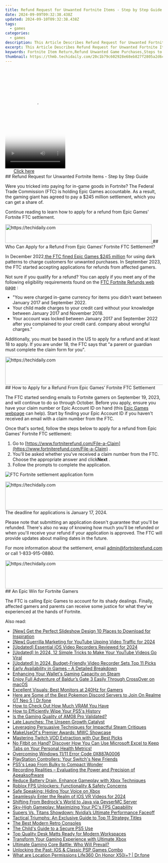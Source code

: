 ```yaml
---
title: Refund Request for Unwanted Fortnite Items - Step by Step Guide
date: 2024-09-09T09:32:38.438Z
updated: 2024-09-10T09:32:38.438Z
tags:
  - games
categories:
  - games
description: This Article Describes Refund Request for Unwanted Fortnite Items - Step by Step Guide
excerpt: This Article Describes Refund Request for Unwanted Fortnite Items - Step by Step Guide
keywords: Fortnite Item Return,Refund Unwanted Game Purchases,Steps to Fortnite Refund,Requesting Fortnite Purchase Cancellation,Guide,How To Get Refund From Games,Fortnite Purchase Reversal Tips
thumbnail: https://thmb.techidaily.com/20c1b79c602928e68eb827f2805a2d6c02102230fc6f02657f8a03a2a51b45e9.jpg
---
```


<!-- affiliate ads begin -->
<span id="1630055">
					<video width="192" height="320" style="cursor:pointer"
           poster="//a.impactradius-go.com/display-clicktoplayimage/1630055.png"
           onclick="if(!this.playClicked){this.play();this.setAttribute('controls',true);this.playClicked=true;}">
	   <source src="//a.impactradius-go.com/display-ad/18460-1630055">
	   <img src="//a.impactradius-go.com/display-clicktoplayimage/1630055.png" style="border: none; height: 100%; width: 100%; object-fit: contain">
	</video>
	<div style="width:120px;text-align:center"><a href="javascript:window.open(decodeURIComponent('https%3A%2F%2Fcaperobbin.sjv.io%2Fc%2F5597632%2F1630055%2F18460'), '_blank');void(0);">Click here</a></div>
</span>
<img height="0" width="0" src="https://imp.pxf.io/i/5597632/1630055/18460" style="position:absolute;visibility:hidden;" border="0" />
<!-- affiliate ads end -->
## Refund Request for Unwanted Fortnite Items - Step by Step Guide

 Were you tricked into paying for in-game goods in Fortnite? The Federal Trade Commission (FTC) is holding Epic Games accountable. As a result, the gaming giant has agreed to pay a $245 million settlement, which you can get a share of.

 Continue reading to learn how to apply for a refund from Epic Games’ Fortnite FTC settlement​​​​.

<!-- affiliate ads begin -->
<a href="https://aligracehair.sjv.io/c/5597632/2135404/19272" target="_top" id="2135404">
  <img src="//a.impactradius-go.com/display-ad/19272-2135404" border="0" alt="https://techidaily.com" width="468" height="60"/>
</a>
<img height="0" width="0" src="https://aligracehair.sjv.io/i/5597632/2135404/19272" style="position:absolute;visibility:hidden;" border="0" />
<!-- affiliate ads end -->
## Who Can Apply for a Refund From Epic Games’ Fortnite FTC Settlement?

 In December 2022,[the FTC fined Epic Games $245 million](https://www.makeuseof.com/fornite-creator-epic-games-to-pay-520-million-fine/) for using dark patterns to charge customers for unwanted purchases. In September 2023, the FTC started accepting applications for refunds from affected gamers.

 Not sure if you qualify for a refund? You can apply if you meet any of the following eligibility requirements found on the [FTC Fortnite Refunds web page](https://www.ftc.gov/enforcement/refunds/fortnite-refunds) :

* "You were charged in-game currency for items you didn’t want between January 2017 and September 2022.
* Your child made charges to your credit card without your knowledge between January 2017 and November 2018.
* Your account was locked between January 2017 and September 2022 after you complained to your credit card. company about wrongful charges."

 Additionally, you must be based in the US to apply for a refund and at least 18 to apply. If you are under 18, the FTC says that "a parent or guardian must complete the claim form for you".

<!-- affiliate ads begin -->
<a href="https://smilemakers.pxf.io/c/5597632/2123901/26106" target="_top" id="2123901">
  <img src="//a.impactradius-go.com/display-ad/26106-2123901" border="0" alt="https://techidaily.com" width="728" height="90"/>
</a>
<img height="0" width="0" src="https://smilemakers.pxf.io/i/5597632/2123901/26106" style="position:absolute;visibility:hidden;" border="0" />
<!-- affiliate ads end -->
## How to Apply for a Refund From Epic Games’ Fortnite FTC Settlement

 The FTC started sending emails to Fortnite gamers on September 19, 2023, and will continue to do so through October. Before you apply, ensure you have your claim number or Epic Account ID on hand (this [Epic Games webpage](https://www.epicgames.com/help/en-US/epic-accounts-c5719348850459/general-support-c5719341353627/what-is-an-epic-account-id-and-where-can-i-find-it-a5720265298075) can help). Start by finding your Epic Account ID if you haven't received an email with a claim number from the FTC.

 Once that's sorted, follow the steps below to apply for a refund from Epic Games’ Fortnite FTC settlement:

1. Go to [https://www.fortniterefund.com/File-a-Claim](https://www.fortniterefund.com/File-a-Claim) .
2. You'll be asked whether you've received a claim number from the FTC. Choose the appropriate answer and click**Next** .
3. Follow the prompts to complete the application.

![FTC Fortnite settlement application form](https://static1.makeuseofimages.com/wordpress/wp-content/uploads/2023/09/ftc-fortnite-settlement-application-form.jpg)

<!-- affiliate ads begin -->
<a href="https://bluettius.sjv.io/c/5597632/2139119/17108" target="_top" id="2139119">
  <img src="//a.impactradius-go.com/display-ad/17108-2139119" border="0" alt="https://techidaily.com" width="728" height="90"/>
</a>
<img height="0" width="0" src="https://bluettius.sjv.io/i/5597632/2139119/17108" style="position:absolute;visibility:hidden;" border="0" />
<!-- affiliate ads end -->
The deadline for applications is January 17, 2024.

 Please note that submitting an application doesn't guarantee that you'll be refunded. There's also no way of knowing how much you'll be refunded or when you'll receive your refund if your application is approved. The FTC will provide updates about mailing dates in the future.

 For more information about the settlement, email <admin@fortniterefund.com> or call 1-833-915-0880.

<!-- affiliate ads begin -->
<a href="https://ephamedtechinc.pxf.io/c/5597632/2126492/26400" target="_top" id="2126492">
  <img src="//a.impactradius-go.com/display-ad/26400-2126492" border="0" alt="https://techidaily.com" width="640" height="90"/>
</a>
<img height="0" width="0" src="https://ephamedtechinc.pxf.io/i/5597632/2126492/26400" style="position:absolute;visibility:hidden;" border="0" />
<!-- affiliate ads end -->
## An Epic Win for Fortnite Gamers

 The FTC is calling Epic Games to account for its shady dealings. Finally, affected gamers and parents can receive some justice for what they've experienced at the hands of Fortnite.


<ins class="adsbygoogle"
     style="display:block"
     data-ad-format="autorelaxed"
     data-ad-client="ca-pub-7571918770474297"
     data-ad-slot="1223367746"></ins>



<ins class="adsbygoogle"
     style="display:block"
     data-ad-client="ca-pub-7571918770474297"
     data-ad-slot="8358498916"
     data-ad-format="auto"
     data-full-width-responsive="true"></ins>





<span class="atpl-alsoreadstyle">Also read:</span>
<div><ul>
<li><a href="https://some-techniques.techidaily.com/new-get-the-perfect-slideshow-design-10-places-to-download-for-inspiration/"><u>[New] Get the Perfect Slideshow Design 10 Places to Download for Inspiration</u></a></li>
<li><a href="https://youtube-web.techidaily.com/uerrilla-marketing-for-youtube-upping-video-traffic-for-2024/"><u>[New] Guerrilla Marketing for YouTube Upping Video Traffic for 2024</u></a></li>
<li><a href="https://on-screen-recording.techidaily.com/updated-essential-ios-video-recorders-reviewed-for-2024/"><u>[Updated] Essential iOS Video Recorders Reviewed for 2024</u></a></li>
<li><a href="https://eaxpv-info.techidaily.com/updated-in-2024-12-simple-tricks-to-make-your-youtube-videos-go-viral/"><u>[Updated] In 2024, 12 Simple Tricks to Make Your YouTube Videos Go Viral</u></a></li>
<li><a href="https://facebook-video-footage.techidaily.com/updated-in-2024-budget-friendly-video-recorder-sets-top-11-picks/"><u>[Updated] In 2024, Budget-Friendly Video Recorder Sets Top 11 Picks</u></a></li>
<li><a href="https://games-able.techidaily.com/early-availability-in-games-a-detailed-breakdown/"><u>Early Availability in Games - A Detailed Breakdown</u></a></li>
<li><a href="https://games-able.techidaily.com/enhancing-your-wallets-gaming-capacity-on-steam/"><u>Enhancing Your Wallet's Gaming Capacity on Steam</u></a></li>
<li><a href="https://games-able.techidaily.com/enjoy-full-adventure-of-baldurs-gate-3-easily-through-crossover-on-macos/"><u>Enjoy Full Adventure of Baldur’s Gate 3 Easily Through CrossOver on macOS</u></a></li>
<li><a href="https://games-able.techidaily.com/excellent-visuals-best-monitors-at-240hz-for-gamers/"><u>Excellent Visuals: Best Monitors at 240Hz for Gamers</u></a></li>
<li><a href="https://pokemon-go-android.techidaily.com/here-are-some-of-the-best-pokemon-discord-servers-to-join-on-realme-gt-neo-5-drfone-by-drfone-virtual-android/"><u>Here are Some of the Best Pokemon Discord Servers to Join On Realme GT Neo 5 | Dr.fone</u></a></li>
<li><a href="https://games-able.techidaily.com/how-to-check-out-how-much-vram-you-have/"><u>How to Check Out How Much VRAM You Have</u></a></li>
<li><a href="https://games-able.techidaily.com/how-to-efficiently-wipe-your-ps5s-history/"><u>How to Efficiently Wipe Your PS5's History</u></a></li>
<li><a href="https://games-able.techidaily.com/is-the-gaming-quality-of-am08-pro-validated/"><u>Is the Gaming Quality of AM08 Pro Validated?</u></a></li>
<li><a href="https://games-able.techidaily.com/late-launches-the-unseen-growth-catalyst/"><u>Late Launches: The Unseen Growth Catalyst</u></a></li>
<li><a href="https://games-able.techidaily.com/leveraging-persuasive-techniques-for-impactful-steam-critiques/"><u>Leveraging Persuasive Techniques for Impactful Steam Critiques</u></a></li>
<li><a href="https://games-able.techidaily.com/makeuseofs-premier-awards-mwc-showcase/"><u>MakeUseOf's Premier Awards: MWC Showcase</u></a></li>
<li><a href="https://games-able.techidaily.com/mastering-twitch-vod-extraction-with-our-best-picks/"><u>Mastering Twitch VOD Extraction with Our Best Picks</u></a></li>
<li><a href="https://win11-tips.techidaily.com/no-fitbit-on-hand-discover-how-you-can-use-microsoft-excel-to-keep-tabs-on-your-personal-health-metrics/"><u>No Fitbit on Hand? Discover How You Can Use Microsoft Excel to Keep Tabs on Your Personal Health Metrics!</u></a></li>
<li><a href="https://games-able.techidaily.com/overcoming-windows-1111-error-code-0x887a0006/"><u>Overcoming Windows 11/11 Error Code 0X887A0006</u></a></li>
<li><a href="https://games-able.techidaily.com/playstation-controllers-your-switchs-new-friends/"><u>PlayStation Controllers: Your Switch's New Friends</u></a></li>
<li><a href="https://games-able.techidaily.com/ps5s-leap-from-bulky-to-compact-wonder/"><u>PS5's Leap From Bulky to Compact Wonder</u></a></li>
<li><a href="https://screen-sharing-recording.techidaily.com/recording-realities-evaluating-the-power-and-precision-of-apeaksoftware/"><u>Recording Realities – Evaluating the Power and Precision of Apeaksoftware</u></a></li>
<li><a href="https://games-able.techidaily.com/reduce-battery-drain-enhance-gameplay-with-xbox-techniques/"><u>Reduce Battery Drain, Enhance Gameplay with Xbox Techniques</u></a></li>
<li><a href="https://games-able.techidaily.com/roblox-fps-unlockers-functionality-and-safety-concerns/"><u>Roblox FPS Unlockers: Functionality & Safety Concerns</u></a></li>
<li><a href="https://games-able.techidaily.com/safe-speaking-hiding-your-voice-on-xbox/"><u>Safe Speaking: Hiding Your Voice on Xbox</u></a></li>
<li><a href="https://extra-approaches.techidaily.com/seamlessly-enter-the-realm-of-ios-vr-videos-for-2024/"><u>Seamlessly Enter the Realm of IOS VR Videos for 2024</u></a></li>
<li><a href="https://games-able.techidaily.com/shifting-from-bedrocks-world-to-java-via-geysermc-server/"><u>Shifting From Bedrock's World to Java via GeyserMC Server</u></a></li>
<li><a href="https://games-able.techidaily.com/sky-high-gameplay-maximizing-your-pcs-fps-capability/"><u>Sky-High Gameplay: Maximizing Your PC's FPS Capability</u></a></li>
<li><a href="https://games-able.techidaily.com/supers-vs-titans-showdown-nvidias-ultimate-performance-faceoff/"><u>Supers Vs. Titans Showdown: Nvidia’s Ultimate Performance Faceoff</u></a></li>
<li><a href="https://games-able.techidaily.com/tactical-triumphs-an-exclusive-guide-to-top-11-strategy-titles/"><u>Tactical Triumphs: An Exclusive Guide to Top 11 Strategy Titles</u></a></li>
<li><a href="https://games-able.techidaily.com/the-best-modern-retro-consoles/"><u>The Best Modern Retro Consoles</u></a></li>
<li><a href="https://games-able.techidaily.com/the-childs-guide-to-a-secure-ps5-use/"><u>The Child's Guide to a Secure PS5 Use</u></a></li>
<li><a href="https://games-able.techidaily.com/top-quality-desk-matts-ready-for-modern-workspaces/"><u>Top Quality Desk Matts Ready for Modern Workspaces</u></a></li>
<li><a href="https://games-able.techidaily.com/transform-your-gaming-experience-with-ultimate-xbox/"><u>Transform Your Gaming Experience with Ultimate Xbox</u></a></li>
<li><a href="https://games-able.techidaily.com/ultimate-gaming-core-battle-who-will-prevail/"><u>Ultimate Gaming Core Battle: Who Will Prevail?</u></a></li>
<li><a href="https://games-able.techidaily.com/unlocking-the-past-ios-and-classic-psp-games-combo/"><u>Unlocking the Past: IOS & Classic PSP Games Combo</u></a></li>
<li><a href="https://fake-location.techidaily.com/what-are-location-permissions-life360-on-honor-x50iplus-drfone-by-drfone-virtual-android/"><u>What are Location Permissions Life360 On Honor X50i+? | Dr.fone</u></a></li>
</ul></div>
